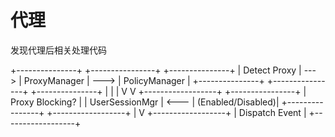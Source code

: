 # 代理

发现代理后相关处理代码

+---------------+      +----------------+       +---------------+
| Detect Proxy  | ---> | ProxyManager    | ---> | PolicyManager  |
+---------------+      +----------------+       +---------------+
                           |                       |
                           |                       V
                           V                  +------------------+
                      +----------------+      | Proxy Blocking?  |
                      | UserSessionMgr | <--- | (Enabled/Disabled)|
                      +----------------+      +------------------+
                           |
                           V
                    +------------------+
                    | Dispatch Event   |
                    +------------------+
